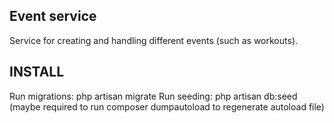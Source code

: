 ## Event service

Service for creating and handling different events (such as workouts).


## INSTALL
Run migrations: php artisan migrate
Run seeding: php artisan db:seed  (maybe required to run composer dumpautoload to regenerate autoload file)  